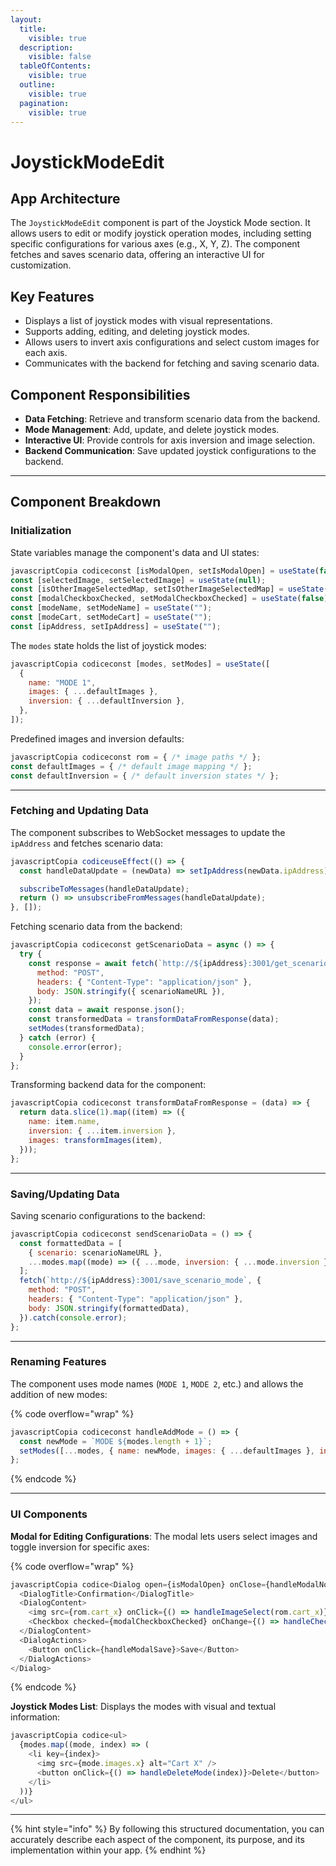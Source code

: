 ```yaml
---
layout:
  title:
    visible: true
  description:
    visible: false
  tableOfContents:
    visible: true
  outline:
    visible: true
  pagination:
    visible: true
---
```


# JoystickModeEdit

## &#x20;**App Architecture**

The `JoystickModeEdit` component is part of the Joystick Mode section. It allows users to edit or modify joystick operation modes, including setting specific configurations for various axes (e.g., X, Y, Z). The component fetches and saves scenario data, offering an interactive UI for customization.

## **Key Features**

* Displays a list of joystick modes with visual representations.
* Supports adding, editing, and deleting joystick modes.
* Allows users to invert axis configurations and select custom images for each axis.
* Communicates with the backend for fetching and saving scenario data.

## **Component Responsibilities**

* **Data Fetching**: Retrieve and transform scenario data from the backend.
* **Mode Management**: Add, update, and delete joystick modes.
* **Interactive UI**: Provide controls for axis inversion and image selection.
* **Backend Communication**: Save updated joystick configurations to the backend.

***

## **Component Breakdown**

### **Initialization**

State variables manage the component's data and UI states:

```javascript
javascriptCopia codiceconst [isModalOpen, setIsModalOpen] = useState(false);
const [selectedImage, setSelectedImage] = useState(null);
const [isOtherImageSelectedMap, setIsOtherImageSelectedMap] = useState({});
const [modalCheckboxChecked, setModalCheckboxChecked] = useState(false);
const [modeName, setModeName] = useState("");
const [modeCart, setModeCart] = useState("");
const [ipAddress, setIpAddress] = useState("");
```

The `modes` state holds the list of joystick modes:

```javascript
javascriptCopia codiceconst [modes, setModes] = useState([
  {
    name: "MODE 1",
    images: { ...defaultImages },
    inversion: { ...defaultInversion },
  },
]);
```

Predefined images and inversion defaults:

```javascript
javascriptCopia codiceconst rom = { /* image paths */ };
const defaultImages = { /* default image mapping */ };
const defaultInversion = { /* default inversion states */ };
```

***

### **Fetching and Updating Data**

The component subscribes to WebSocket messages to update the `ipAddress` and fetches scenario data:

```javascript
javascriptCopia codiceuseEffect(() => {
  const handleDataUpdate = (newData) => setIpAddress(newData.ipAddress);

  subscribeToMessages(handleDataUpdate);
  return () => unsubscribeFromMessages(handleDataUpdate);
}, []);
```

Fetching scenario data from the backend:

```javascript
javascriptCopia codiceconst getScenarioData = async () => {
  try {
    const response = await fetch(`http://${ipAddress}:3001/get_scenario_mode`, {
      method: "POST",
      headers: { "Content-Type": "application/json" },
      body: JSON.stringify({ scenarioNameURL }),
    });
    const data = await response.json();
    const transformedData = transformDataFromResponse(data);
    setModes(transformedData);
  } catch (error) {
    console.error(error);
  }
};
```

Transforming backend data for the component:

```javascript
javascriptCopia codiceconst transformDataFromResponse = (data) => {
  return data.slice(1).map((item) => ({
    name: item.name,
    inversion: { ...item.inversion },
    images: transformImages(item),
  }));
};
```

***

### **Saving/Updating Data**

Saving scenario configurations to the backend:

```javascript
javascriptCopia codiceconst sendScenarioData = () => {
  const formattedData = [
    { scenario: scenarioNameURL },
    ...modes.map((mode) => ({ ...mode, inversion: { ...mode.inversion } })),
  ];
  fetch(`http://${ipAddress}:3001/save_scenario_mode`, {
    method: "POST",
    headers: { "Content-Type": "application/json" },
    body: JSON.stringify(formattedData),
  }).catch(console.error);
};
```

***

### **Renaming Features**

The component uses mode names (`MODE 1`, `MODE 2`, etc.) and allows the addition of new modes:

{% code overflow="wrap" %}
```javascript
javascriptCopia codiceconst handleAddMode = () => {
  const newMode = `MODE ${modes.length + 1}`;
  setModes([...modes, { name: newMode, images: { ...defaultImages }, inversion: { ...defaultInversion } }]);
};
```
{% endcode %}

***

### **UI Components**

**Modal for Editing Configurations**: The modal lets users select images and toggle inversion for specific axes:

{% code overflow="wrap" %}
```javascript
javascriptCopia codice<Dialog open={isModalOpen} onClose={handleModalNoClick}>
  <DialogTitle>Confirmation</DialogTitle>
  <DialogContent>
    <img src={rom.cart_x} onClick={() => handleImageSelect(rom.cart_x)} />
    <Checkbox checked={modalCheckboxChecked} onChange={() => handleCheckboxChange(modeName, modeCart)} />
  </DialogContent>
  <DialogActions>
    <Button onClick={handleModalSave}>Save</Button>
  </DialogActions>
</Dialog>
```
{% endcode %}

**Joystick Modes List**: Displays the modes with visual and textual information:

```javascript
javascriptCopia codice<ul>
  {modes.map((mode, index) => (
    <li key={index}>
      <img src={mode.images.x} alt="Cart X" />
      <button onClick={() => handleDeleteMode(index)}>Delete</button>
    </li>
  ))}
</ul>
```

***

{% hint style="info" %}
By following this structured documentation, you can accurately describe each aspect of the component, its purpose, and its implementation within your app.
{% endhint %}

